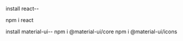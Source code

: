 install react--

npm i react


install material-ui--
npm i @material-ui/core
npm i @material-ui/icons
